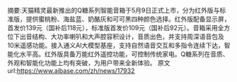 摘要:天猫精灵最新推出的Q糖系列智能音箱于5月9日正式上市，分为红外版与标准版，提供蜜桃粉、海盐蓝、奶酪灰和可可黑四种颜色选择。红外版配备显示屏，首发价139元（国补后118元），标准版首发价109元（国补后92元）。音箱采用全方位下出音结构、大功率喇叭和大声腔容积设计，音质出色，并支持周深语音包及10米遥感功能。接入通义AI大模型基座，支持自然语音交互和多指令连续下达，智能化水平高。红外版具备万能红外遥控功能，可控制传统家电。Q糖系列在音质、外观和智能化功能上均有突破，为用户带来全新体验。
原文url:https://www.aibase.com/zh/news/17932